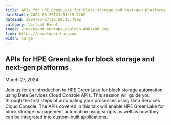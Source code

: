 ```yaml
---
title: APIs for HPE GreenLake for block storage and next-gen platforms
dateStart: 2024-03-26T23:01:15.720Z
dateEnd: 2024-03-27T22:59:15.759Z
category: Virtual Event
image: /img/event-meetups-newlogo-400x400.png
link: https://developer.hpe.com
width: large
---
```

## APIs for HPE GreenLake for block storage and next-gen platforms

March 27, 2024

Join us for an introduction to HPE GreenLake for block storage automation using Data Services Cloud Console APIs. This session will guide you through the first steps of automating your processes using Data Services Cloud Console. The APIs covered in this talk will enable HPE GreenLake for block storage management automation using scripts as well as how they can be integrated into custom-built applications.
